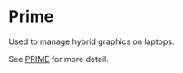 # Prime

Used to manage hybrid graphics on laptops.

See [PRIME](https://wiki.archlinux.org/title/PRIME) for more detail.
